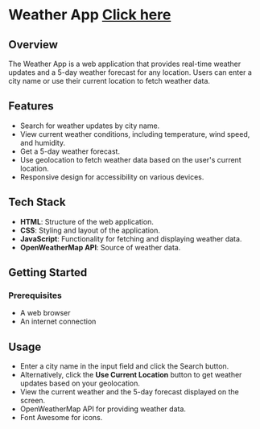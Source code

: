 <!-- # Project Link : [Click here](https://5umit5.github.io/IDT-p1/)-->

# Weather App [Click here](https://5umit5.github.io/IDT-p1/)

## Overview

The Weather App is a web application that provides real-time weather updates and a 5-day weather forecast for any location. Users can enter a city name or use their current location to fetch weather data.

## Features

- Search for weather updates by city name.
- View current weather conditions, including temperature, wind speed, and humidity.
- Get a 5-day weather forecast.
- Use geolocation to fetch weather data based on the user's current location.
- Responsive design for accessibility on various devices.

## Tech Stack

- **HTML**: Structure of the web application.
- **CSS**: Styling and layout of the application.
- **JavaScript**: Functionality for fetching and displaying weather data.
- **OpenWeatherMap API**: Source of weather data.

## Getting Started

### Prerequisites

- A web browser
- An internet connection


## Usage

- Enter a city name in the input field and click the Search button.
- Alternatively, click the **Use Current Location** button to get weather updates based on your geolocation.
- View the current weather and the 5-day forecast displayed on the screen.
- OpenWeatherMap API for providing weather data.
- Font Awesome for icons.
